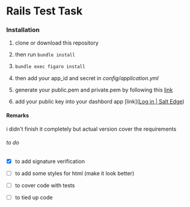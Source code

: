# Rails Test Task

### Installation

1. clone or download this repository

2. then run  `bundle install`

3. ```bash
   bundle exec figaro install
   ```

4. then add your app_id and secret in *config/application.yml*

5. generate your public.pem and private.pem by following this [link](https://docs.saltedge.com/general/#signature_headers)

6. add your public key into your dashbord app [link]([Log in | Salt Edge](https://www.saltedge.com/clients/profile/secrets))

#### Remarks

i didn't finish it completely but actual version cover the requirements

###### to do

- [x] to add signature verification 

- [ ] to add some styles for html (make it look better)

- [ ] to cover code with tests

- [ ] to tied up code

